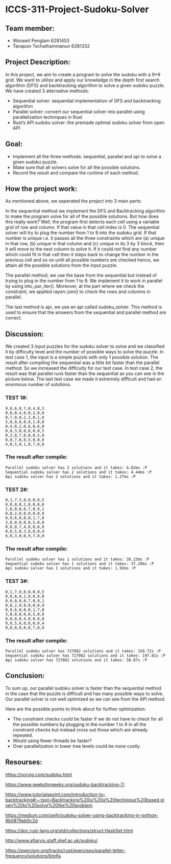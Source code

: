 # ICCS-311-Project-Sudoku-Solver

## Team member:
* Worawit Penglam 6281453
* Tanapon Techathammanun 6281332


## Project Description:

In this project, we aim to create a program to solve the sudoku with a  9*9 grid. We want to utilize and apply our knowledge in the depth first search algorithm (DFS) and backtracking algorithm to solve a given sudoku puzzle. We have created 3 alternative methods: 

* Sequential solver: sequential implementation of DFS and backtracking algorithm
* Parallel solver: convert our sequential solver into parallel using parallelization techniques in Rust
* Rust’s API sudoku solver: the premade optimal sudoku solver from open API 

## Goal:
* Implement all the three methods: sequential, parallel and api to solve a given sudoku puzzle.
* Make sure that all solvers solve for all the possible solutions.
* Record the result and compare the runtime of each method. 

 
## How the project work: 
As mentioned above, we seperated the project into 3 main parts:

In the sequential method we implement the DFS and Backtracking algorithm to make the program solve for all of the possible solutions. But how does this really work? Well, the program first detects each cell using a variable grid of row and column. If that value in that cell index is 0. The sequential solver will try to plug the number from 1 to 9 into the sudoku grid. If that number is unique i.e. it passes all the three constraints which are (a) unique in that row, (b) unique in that column and (c) unique in its 3 by 3 block, then it will move to the next column to solve it. If it could not find any number which could fit in that cell then it steps back to change the number in the previous cell and so on until all possible numbers are checked hence, we attain all the possible solutions from the input puzzle.

The parallel method, we use the base from the sequential but instead of trying to plug in the number from 1 to 9. We implement it to work in parallel by using into_par_iter(). Moreover, at the part where we check the constraint, we applied rayon::join() to check the rows and columns in parallel.

The last method is api, we use an api called sudoku_solver. This method is used to ensure that the answers from the sequential and parallel method are correct. 

## Discussion:
We created 3 input puzzles for the sudoku solver to solve and we classified it by difficulty level and the number of possible ways to solve the puzzle. In test case 1, the input is a simple puzzle with only 1 possible solution. The result after compiling the sequential was a little bit faster than the parallel method. So we increased the difficulty for our test case. In test case 2, the result was that parallel runs faster than the sequential as you can see in the picture below. The last test case we made it extremely difficult and had an enormous number of solutions. 

### TEST 1#:

```
9,0,6,0,7,0,4,0,3
0,0,0,4,0,0,2,0,0
0,7,0,0,2,3,0,1,0
5,0,0,0,0,0,1,0,0
0,4,0,2,0,8,0,6,0
0,0,3,0,0,0,0,0,5
0,3,0,7,0,0,0,5,0
0,0,7,0,0,5,0,0,0
4,0,5,0,1,0,7,0,8
```
### The result after compile:
```
Parallel sudoku solver has 2 solutions and it takes: 6.02ms :P
Sequential sudoku solver has 2 solutions and it takes: 4.44ms :P
Api sudoku solver has 2 solutions and it takes: 1.27ms :P
```

### TEST 2#:

```
0,1,7,3,0,0,0,0,5
0,0,0,0,2,0,0,0,0
2,0,0,0,6,7,0,9,1
0,0,2,0,0,0,0,0,9
0,9,6,0,0,0,1,7,0
3,0,0,0,0,0,5,0,0
0,0,0,7,4,0,0,0,8
0,0,5,0,3,0,0,0,4
6,0,3,0,0,9,7,0,0
```

### The result after compile:
```
Parallel sudoku solver has 1 solutions and it takes: 28.23ms :P
Sequential sudoku solver has 1 solutions and it takes: 37.29ms :P
Api sudoku solver has 1 solutions and it takes: 1.92ms :P
```

### TEST 3#:

```
0,1,7,0,0,0,0,0,5
0,0,0,0,2,0,0,0,0
0,0,0,0,0,7,0,9,1
0,0,2,0,0,0,0,0,9
0,9,6,0,0,0,1,7,0
3,0,0,0,0,0,5,0,0
0,0,0,0,4,0,0,0,8
0,0,5,0,0,0,0,0,4
0,0,0,0,0,0,7,0,0
```
### The result after compile:
```
Parallel sudoku solver has 727082 solutions and it takes: 158.72s :P
Sequential sudoku solver has 727082 solutions and it takes: 197.81s :P
Api sudoku solver has 727082 solutions and it takes: 58.87s :P
```
## Conclusion:
To sum up, our parallel sudoku solver is faster than the sequential method in the case that the puzzle is difficult and has many possible ways to solve. Our parallel solver is not well optimized as we can see from the API method. 

Here are the possible points to think about for further optimization:

* The constraint checks could be faster if we do not have to check for all the possible numbers by plugging in the number 1 to 9 in all the constraint checks but instead cross out those which are already repeated.
* Would using fewer threads be faster?
* Over parallelization in lower tree levels could be more costly.


## Resourses:

https://norvig.com/sudoku.html

https://www.geeksforgeeks.org/sudoku-backtracking-7/

https://www.tutorialspoint.com/introduction-to-backtracking#:~:text=Backtracking%20is%20a%20technique%20based,given%20to%20solve%20the%20problem.

https://medium.com/swlh/sudoku-solver-using-backtracking-in-python-8b0879eb5c2d

https://doc.rust-lang.org/std/collections/struct.HashSet.html

http://www.afjarvis.staff.shef.ac.uk/sudoku/

https://exercism.org/tracks/rust/exercises/parallel-letter-frequency/solutions/btolfa 


